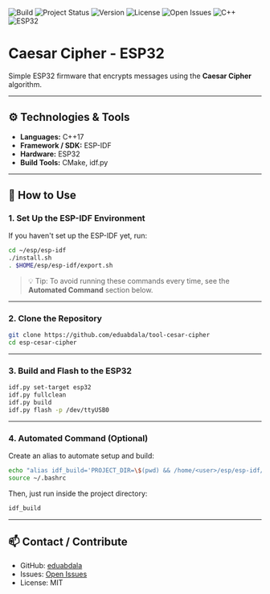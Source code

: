 ![Build](https://github.com/eduabdala/tool-cesar-cipher/actions/workflows/build.yml/badge.svg)
![Project Status](https://img.shields.io/badge/status-in%20development-yellow)
![Version](https://img.shields.io/github/v/release/eduabdala/tool-cesar-cipher?color=blue&label=version)
![License](https://img.shields.io/badge/license-MIT-green)
![Open Issues](https://img.shields.io/github/issues/eduabdala/tool-cesar-cipher)
![C++](https://img.shields.io/badge/C++-17.0-blue)
![ESP32](https://img.shields.io/badge/ESP32-OK-lightgrey)

# Caesar Cipher - ESP32

Simple ESP32 firmware that encrypts messages using the **Caesar Cipher** algorithm.

---

## ⚙️ Technologies & Tools

* **Languages:** C++17
* **Framework / SDK:** ESP-IDF
* **Hardware:** ESP32
* **Build Tools:** CMake, idf.py

---

## 🚀 How to Use

### 1. Set Up the ESP-IDF Environment

If you haven't set up the ESP-IDF yet, run:

```bash
cd ~/esp/esp-idf
./install.sh
. $HOME/esp/esp-idf/export.sh
```

> 💡 Tip: To avoid running these commands every time, see the **Automated Command** section below.

---

### 2. Clone the Repository

```bash
git clone https://github.com/eduabdala/tool-cesar-cipher
cd esp-cesar-cipher
```

---

### 3. Build and Flash to the ESP32

```bash
idf.py set-target esp32
idf.py fullclean
idf.py build
idf.py flash -p /dev/ttyUSB0
```

---

### 4. Automated Command (Optional)

Create an alias to automate setup and build:

```bash
echo "alias idf_build='PROJECT_DIR=\$(pwd) && /home/<user>/esp/esp-idf/install.sh && . \$HOME/esp/esp-idf/export.sh && cd \"\$PROJECT_DIR\" && idf.py fullclean && idf.py build'" >> ~/.bashrc
source ~/.bashrc
```

Then, just run inside the project directory:

```bash
idf_build
```

---

## 📫 Contact / Contribute

* GitHub: [eduabdala](https://github.com/eduabdala)
* Issues: [Open Issues](https://github.com/eduabdala/tool-cesar-cipher/issues)
* License: MIT
